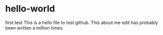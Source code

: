 # hello-world
first test
This is a hello file to test github. 
This about me edit has probably been written a million times.
